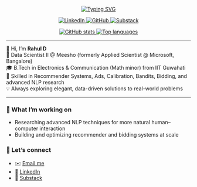 <p align="center">
  <a href="https://github.com/chindimaga">
    <img src="https://readme-typing-svg.demolab.com?font=Georgia&size=24&duration=2000&pause=100&multiline=true&width=600&height=90&lines=Rahul+D;Data+Scientist+II+@+Meesho+%7C+Ex-Applied+Scientist+@+Microsoft;RecSys+%7C+Ads+%7C+Calibration+%7C+Bandits+%7C+Bidding;NLP+Research+%7C+Elegant+Solutions" alt="Typing SVG" />
  </a>
</p>

<p align="center">
  <a href="https://www.linkedin.com/in/rdg07/">
    <img src="https://img.shields.io/badge/LinkedIn-0077B5?style=flat-square&logo=linkedin&logoColor=white" alt="LinkedIn">
  </a>
  <a href="https://github.com/chindimaga">
    <img src="https://img.shields.io/badge/GitHub-181717?style=flat-square&logo=github&logoColor=white" alt="GitHub">
  </a>
  <a href="https://dtoxdozee.substack.com/publish/posts">
    <img src="https://img.shields.io/badge/Substack-DD4814?style=flat-square&logo=substack&logoColor=white" alt="Substack">
  </a>
</p>

<p align="center">
  <a href="https://github.com/chindimaga">
    <img src="https://github-readme-stats.vercel.app/api?username=chindimaga&show_icons=true&theme=tokyonight&hide_border=true" alt="GitHub stats" />
    <img src="https://github-readme-stats.vercel.app/api/top-langs/?username=chindimaga&layout=compact&theme=tokyonight&hide_border=true" alt="Top languages" />
  </a>
</p>

---

👋 Hi, I’m **Rahul D**  
💼 Data Scientist II @ Meesho (formerly Applied Scientist @ Microsoft, Bangalore)  
🎓 B.Tech in Electronics & Communication (Math minor) from IIT Guwahati  
🌱 Skilled in Recommender Systems, Ads, Calibration, Bandits, Bidding, and advanced NLP research  
💡 Always exploring elegant, data-driven solutions to real-world problems  

---

### 🔭 What I’m working on
- Researching advanced NLP techniques for more natural human–computer interaction  
- Building and optimizing recommender and bidding systems at scale  

### 🤝 Let’s connect
- ✉️ [Email me](mailto:rahu760@gmail.com)  
- 💼 [LinkedIn](https://www.linkedin.com/in/rdg07/)  
- 📰 [Substack](https://dtoxdozee.substack.com/publish/posts)  
